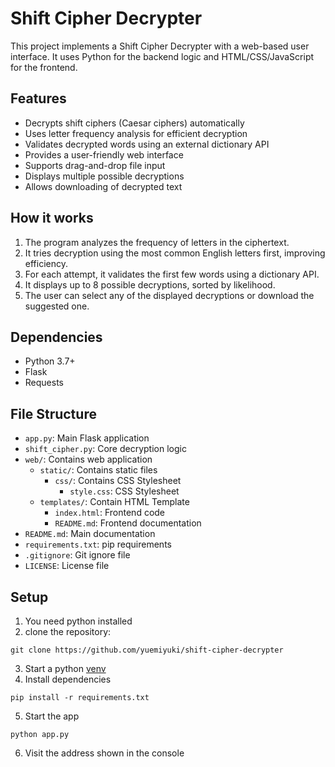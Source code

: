 # Shift Cipher Decrypter

This project implements a Shift Cipher Decrypter with a web-based user interface. It uses Python for the backend logic and HTML/CSS/JavaScript for the frontend.

## Features

- Decrypts shift ciphers (Caesar ciphers) automatically
- Uses letter frequency analysis for efficient decryption
- Validates decrypted words using an external dictionary API
- Provides a user-friendly web interface
- Supports drag-and-drop file input
- Displays multiple possible decryptions
- Allows downloading of decrypted text

## How it works

1. The program analyzes the frequency of letters in the ciphertext.
2. It tries decryption using the most common English letters first, improving efficiency.
3. For each attempt, it validates the first few words using a dictionary API.
4. It displays up to 8 possible decryptions, sorted by likelihood.
5. The user can select any of the displayed decryptions or download the suggested one.

## Dependencies

- Python 3.7+
- Flask
- Requests

## File Structure

- `app.py`: Main Flask application
- `shift_cipher.py`: Core decryption logic
- `web/`: Contains web application
  - `static/`: Contains static files
    - `css/`: Contains CSS Stylesheet
      - `style.css`: CSS Stylesheet
  - `templates/`: Contain HTML Template
    - `index.html`: Frontend code
    - `README.md`: Frontend documentation
- `README.md`:  Main documentation
- `requirements.txt`: pip requirements
- `.gitignore`: Git ignore file
- `LICENSE`: License file


## Setup
1. You need python installed
2. clone the repository:
```
git clone https://github.com/yuemiyuki/shift-cipher-decrypter
```
3. Start a python [venv](https://docs.python.org/3/library/venv.html)
4. Install dependencies
```
pip install -r requirements.txt
```
5. Start the app
```
python app.py
```
6. Visit the address shown in the console
